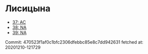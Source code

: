 # Лисицына
- [37: AC](37.md)
- [38: NA](38.md)
- [39: NA](39.md)

Commit: 470523f1af0c1bfc2306dfebbc85e8c7dd942631
 fetched at: 20201210-121729
